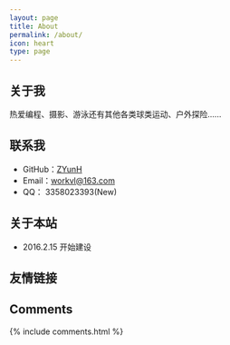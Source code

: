 ```yaml
---
layout: page
title: About
permalink: /about/
icon: heart
type: page
---
```


## 关于我

热爱编程、摄影、游泳还有其他各类球类运动、户外探险......

## 联系我

- GitHub：[ZYunH](https://github.com/ZYunH)
- Email：workvl@163.com
- QQ： 3358023393(New)

## 关于本站

- 2016.2.15 开始建设

## 友情链接



## Comments

{% include comments.html %}